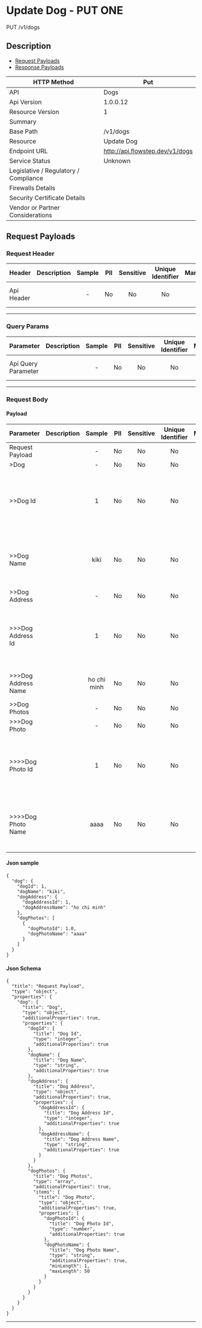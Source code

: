 # Update Dog - PUT ONE

PUT /v1/dogs

## Description



* [Request Payloads](#request-payloads)
* [Response Payloads](#response-payloads)

| HTTP Method                           | Put|
| ------------------------------------- | ----------------------------------------------- |
| API                                   | Dogs                                           |
| Api Version                           | 1.0.0.12                                         |
| Resource Version                      | 1                                               |
| Summary                               |                                       |
| Base Path                             | /v1/dogs                                     |
| Resource                              | Update Dog                                      |
| Endpoint URL                          | http://api.flowstep.dev/v1/dogs              |
| Service Status                        | Unknown                                         |
| Legislative / Regulatory / Compliance |                                             |
| Firewalls Details                     |                                              |
| Security Certificate Details          |                                              |
| Vendor or Partner Considerations      |                                             |

## Request Payloads

### Request Header



| Header | Description | Sample | PII | Sensitive | Unique Identifier | Mandatory | Default | Details |
| ------ | :---------: | :----: | :-: | :-------: | :---------------: | :-------: | :-----: | ------- |
| Api Header |  |  -  | No | No | No | No |  -  | Data Type : object<br>  |


---

### Query Params



| Parameter | Description | Sample | PII | Sensitive | Unique Identifier | Mandatory | Default | Details |
| --------- | :---------: | :----: | :-: | :-------: | :---------------: | :-------: | :-----: | ------- |
| Api Query Parameter |  |  -  | No | No | No | No |  -  | Data Type : object<br>  |


---

### Request Body

#### Payload 



| Parameter | Description | Sample | PII | Sensitive | Unique Identifier | Mandatory | Default | Details |
| :----- | :-----: | :-----: | :-----: | :-----: | :-----: | :-----: | :-----: | :----- |
| Request Payload |  |  -  | No | No | No | No |  -  | Data Type : object<br>  |
| >Dog |  |  -  | No | No | No | No |  -  | Data Type : object<br>  |
| >>Dog Id |  | 1 | No | No | No | No |  -  | Data Type : integer<br> Mininum :  - <br> Exclusive Minimum : No<br> Maximum :  - <br> Exclusive Maximum : No<br> Multiple Of :  - <br>  |
| >>Dog Name |  | kiki | No | No | No | No |  -  | Data Type : string<br> Min. length :  - <br> Max. length :  - <br> Regex :  - <br> Allow Null : false<br> Faker : name.firstName<br>  |
| >>Dog Address |  |  -  | No | No | No | No |  -  | Data Type : object<br>  |
| >>>Dog Address Id |  | 1 | No | No | No | No |  -  | Data Type : integer<br> Mininum :  - <br> Exclusive Minimum : No<br> Maximum :  - <br> Exclusive Maximum : No<br> Multiple Of :  - <br>  |
| >>>Dog Address Name |  | ho chi minh | No | No | No | No |  -  | Data Type : string<br> Min. length :  - <br> Max. length :  - <br> Regex :  - <br>  |
| >>Dog Photos |  |  -  | No | No | No | No |  -  | Data Type : array<br>  |
| >>>Dog Photo |  |  -  | No | No | No | No |  -  | Data Type : object<br>  |
| >>>>Dog Photo Id |  | 1 | No | No | No | No |  -  | Data Type : number<br> Mininum :  - <br> Exclusive Minimum : No<br> Maximum :  - <br> Exclusive Maximum : No<br> Multiple Of :  - <br>  |
| >>>>Dog Photo Name |  | aaaa | No | No | No | No |  -  | Data Type : string<br> Min. length : 1<br> Max. length : 50<br> Regex :  - <br> Allow Null : false<br> Faker : address.streetName<br>  |



#### Json sample
```
{
  "dog": {
    "dogId": 1,
    "dogName": "kiki",
    "dogAddress": {
      "dogAddressId": 1,
      "dogAddressName": "ho chi minh"
    },
    "dogPhotos": [
      {
        "dogPhotoId": 1.0,
        "dogPhotoName": "aaaa"
      }
    ]
  }
}
```


#### Json Schema
```
{
  "title": "Request Payload",
  "type": "object",
  "properties": {
    "dog": {
      "title": "Dog",
      "type": "object",
      "additionalProperties": true,
      "properties": {
        "dogId": {
          "title": "Dog Id",
          "type": "integer",
          "additionalProperties": true
        },
        "dogName": {
          "title": "Dog Name",
          "type": "string",
          "additionalProperties": true
        },
        "dogAddress": {
          "title": "Dog Address",
          "type": "object",
          "additionalProperties": true,
          "properties": {
            "dogAddressId": {
              "title": "Dog Address Id",
              "type": "integer",
              "additionalProperties": true
            },
            "dogAddressName": {
              "title": "Dog Address Name",
              "type": "string",
              "additionalProperties": true
            }
          }
        },
        "dogPhotos": {
          "title": "Dog Photos",
          "type": "array",
          "additionalProperties": true,
          "items": {
            "title": "Dog Photo",
            "type": "object",
            "additionalProperties": true,
            "properties": {
              "dogPhotoId": {
                "title": "Dog Photo Id",
                "type": "number",
                "additionalProperties": true
              },
              "dogPhotoName": {
                "title": "Dog Photo Name",
                "type": "string",
                "additionalProperties": true,
                "minLength": 1,
                "maxLength": 50
              }
            }
          }
        }
      }
    }
  }
}
```

---
